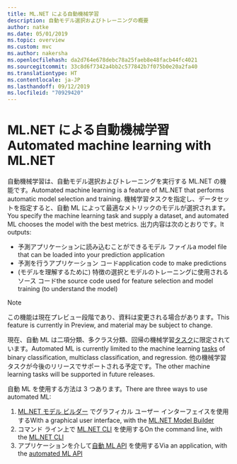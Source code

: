 ```yaml
---
title: ML.NET による自動機械学習
description: 自動モデル選択およびトレーニングの概要
author: natke
ms.date: 05/01/2019
ms.topic: overview
ms.custom: mvc
ms.author: nakersha
ms.openlocfilehash: da2d764e678debc78a25faeb8e48facb44fc4021
ms.sourcegitcommit: 33c8d6f7342a4bb2c577842b7f075b0e20a2fa40
ms.translationtype: HT
ms.contentlocale: ja-JP
ms.lasthandoff: 09/12/2019
ms.locfileid: "70929420"
---
```

# <a name="automated-machine-learning-with-mlnet"></a><span data-ttu-id="66884-103">ML.NET による自動機械学習</span><span class="sxs-lookup"><span data-stu-id="66884-103">Automated machine learning with ML.NET</span></span>

<span data-ttu-id="66884-104">自動機械学習は、自動モデル選択およびトレーニングを実行する ML.NET の機能です。</span><span class="sxs-lookup"><span data-stu-id="66884-104">Automated machine learning is a feature of ML.NET that performs automatic model selection and training.</span></span> <span data-ttu-id="66884-105">機械学習タスクを指定し、データセットを指定すると、自動 ML によって最適なメトリックのモデルが選択されます。</span><span class="sxs-lookup"><span data-stu-id="66884-105">You specify the machine learning task and supply a dataset, and automated ML chooses the model with the best metrics.</span></span> <span data-ttu-id="66884-106">出力内容は次のとおりです。</span><span class="sxs-lookup"><span data-stu-id="66884-106">It outputs:</span></span>

- <span data-ttu-id="66884-107">予測アプリケーションに読み込むことができるモデル ファイル</span><span class="sxs-lookup"><span data-stu-id="66884-107">a model file that can be loaded into your prediction application</span></span>
- <span data-ttu-id="66884-108">予測を行うアプリケーション コード</span><span class="sxs-lookup"><span data-stu-id="66884-108">application code to make predictions</span></span>
- <span data-ttu-id="66884-109">(モデルを理解するために) 特徴の選択とモデルのトレーニングに使用されるソース コード</span><span class="sxs-lookup"><span data-stu-id="66884-109">the source code used for feature selection and model training (to understand the model)</span></span>

> [!NOTE]
> <span data-ttu-id="66884-110">この機能は現在プレビュー段階であり、資料は変更される場合があります。</span><span class="sxs-lookup"><span data-stu-id="66884-110">This feature is currently in Preview, and material may be subject to change.</span></span> 

<span data-ttu-id="66884-111">現在、自動 ML は二項分類、多クラス分類、回帰の機械学習[タスク](resources/tasks.md)に限定されています。</span><span class="sxs-lookup"><span data-stu-id="66884-111">Automated ML is currently limited to the machine learning [tasks](resources/tasks.md) of binary classification, multiclass classification, and regression.</span></span> <span data-ttu-id="66884-112">他の機械学習タスクが今後のリリースでサポートされる予定です。</span><span class="sxs-lookup"><span data-stu-id="66884-112">The other machine learning tasks will be supported in future releases.</span></span>

<span data-ttu-id="66884-113">自動 ML を使用する方法は 3 つあります。</span><span class="sxs-lookup"><span data-stu-id="66884-113">There are three ways to use automated ML:</span></span>

1. <span data-ttu-id="66884-114">[ML.NET モデル ビルダー](automate-training-with-model-builder.md) でグラフィカル ユーザー インターフェイスを使用する</span><span class="sxs-lookup"><span data-stu-id="66884-114">With a graphical user interface, with the [ML.NET Model Builder](automate-training-with-model-builder.md)</span></span>
1. <span data-ttu-id="66884-115">コマンド ライン上で [ML.NET CLI](automate-training-with-cli.md) を使用する</span><span class="sxs-lookup"><span data-stu-id="66884-115">On the command line, with the [ML.NET CLI](automate-training-with-cli.md)</span></span>
1. <span data-ttu-id="66884-116">アプリケーションを介して[自動 ML API](how-to-guides/how-to-use-the-automl-api.md) を使用する</span><span class="sxs-lookup"><span data-stu-id="66884-116">Via an application, with the [automated ML API](how-to-guides/how-to-use-the-automl-api.md)</span></span>
